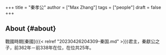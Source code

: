 +++
title = "秦孝公"
author = ["Max Zhang"]
tags = ["people"]
draft = false
+++

## About {#about}

戰國時期[秦國]({{< relref "20230426204309-秦国.md" >}})君主，秦獻公之子，前362年－前338年在位，在位共25年。
